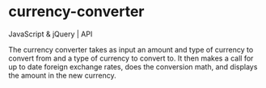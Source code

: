 # currency-converter


JavaScript & jQuery | API

The currency converter takes as input an amount and type of currency to convert from and a type of currency to convert to. It then makes a call for up to date foreign exchange rates, does the conversion math, and displays the amount in the new currency.
